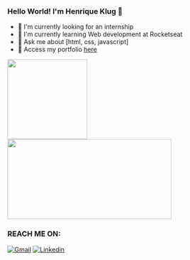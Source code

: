 ### Hello World! I'm Henrique Klug 👋

- 🔭 I'm currently looking for an internship
- 🌱 I'm currently learning Web development at Rocketseat
- 💬 Ask me about [html, css, javascript]
- 🔗 Access my portfolio <a href="https://hklug001.github.io/Portfolio/" target="_blank">here</a>

<div>
     <img height="180em" src="https://github-readme-stats.vercel.app/api?username=Hklug001&theme=tokyonight">
     <img height="180em" width="370em" src="https://github-readme-stats.vercel.app/api/top-langs/?username=Hklug001&layout=compact&langs_count=7&theme=tokyonight">
</div>

 ### REACH ME ON: 
 [![Gmail](https://img.shields.io/badge/Gmail-D14836?style=for-the-badge&logo=gmail&logoColor=white)](mailto:henriqueklug@gmail.com) 
 [![Linkedin](https://img.shields.io/badge/-LinkedIn-%230077B5?style=for-the-badge&logo=linkedin&logoColor=white)](https://www.linkedin.com/in/henrique-klug)
